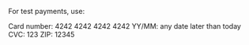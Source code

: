 For test payments, use:

Card number: 4242 4242 4242 4242
YY/MM: any date later than today
CVC: 123
ZIP: 12345
